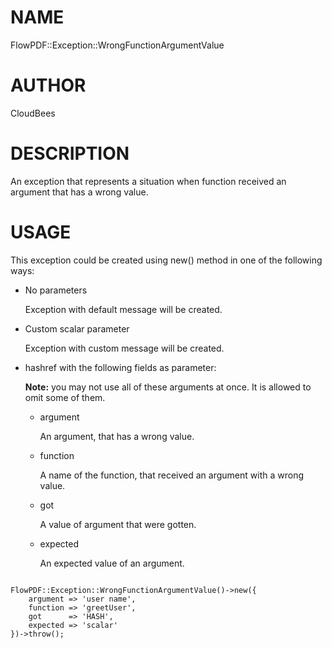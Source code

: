 # NAME

FlowPDF::Exception::WrongFunctionArgumentValue

# AUTHOR

CloudBees

# DESCRIPTION

An exception that represents a situation when function received an argument that has a wrong value.

# USAGE

This exception could be created using new() method in one of the following ways:

- No parameters

    Exception with default message will be created.

- Custom scalar parameter

    Exception with custom message will be created.

- hashref with the following fields as parameter:

    **Note:** you may not use all of these arguments at once. It is allowed to omit some of them.

    - argument

        An argument, that has a wrong value.

    - function

        A name of the function, that received an argument with a wrong value.

    - got

        A value of argument that were gotten.

    - expected

        An expected value of an argument.

```

FlowPDF::Exception::WrongFunctionArgumentValue()->new({
    argument => 'user name',
    function => 'greetUser',
    got      => 'HASH',
    expected => 'scalar'
})->throw();

```